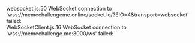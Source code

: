 websocket.js:50 WebSocket connection to 'wss://memechallengeme.online/socket.io/?EIO=4&transport=websocket' failed:  
WebSocketClient.js:16 WebSocket connection to 'wss://memechallenge.me:3000/ws' failed:  